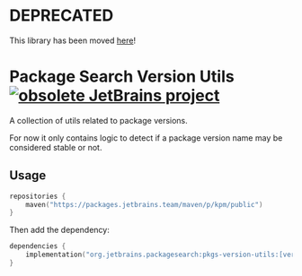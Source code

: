 # DEPRECATED
This library has been moved [here](https://github.com/JetBrains/package-search-api-models/tree/master/version-utils)!

# Package Search Version Utils [![obsolete JetBrains project](https://jb.gg/badges/obsolete.svg)](https://confluence.jetbrains.com/display/ALL/JetBrains+on+GitHub)

A collection of utils related to package versions.

For now it only contains logic to detect if a package version name may be considered stable or not.

## Usage

```kotlin
repositories {
    maven("https://packages.jetbrains.team/maven/p/kpm/public")
}
```      

Then add the dependency:

```kotlin
dependencies {
    implementation("org.jetbrains.packagesearch:pkgs-version-utils:[version]")
}
```
